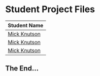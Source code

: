 # Student Project Files


Student Name  |
------------- |
[Mick Knutson](./mick/)  |
[Mick Knutson](./mick/)  |
[Mick Knutson](./mick/)  |



## The End...
